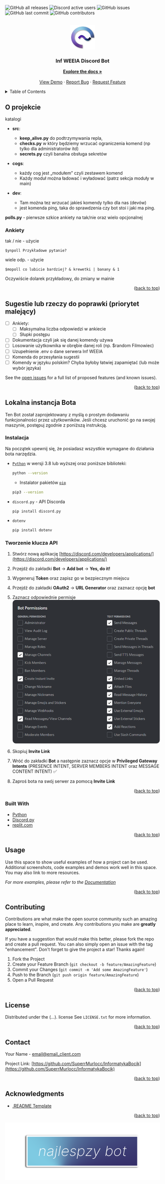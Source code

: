 <div id="top"></div>
<!--
*** Thanks for checking out the Best-README-Template. If you have a suggestion
*** that would make this better, please fork the repo and create a pull request
*** or simply open an issue with the tag "enhancement".
*** Don't forget to give the project a star!
*** Thanks again! Now go create something AMAZING! :D
-->


<!-- PROJECT SHIELDS -->
<!--
*** I'm using markdown "reference style" links for readability.
*** Reference links are enclosed in brackets [ ] instead of parentheses ( ).
*** See the bottom of this document for the declaration of the reference variables
*** for contributors-url, forks-url, etc. This is an optional, concise syntax you may use.
*** https://www.markdownguide.org/basic-syntax/#reference-style-links
-->

![GitHub all releases](https://img.shields.io/github/downloads/SuperrMurlocc/InformatykaBocik/total)
![Discord active users](https://img.shields.io/discord/761150834489688094?label=discord)
![GitHub issues](https://img.shields.io/github/issues/SuperrMurlocc/InformatykaBocik)
![GitHub last commit](https://img.shields.io/github/last-commit/SuperrMurlocc/InformatykaBocik)
![GitHub contributors](https://img.shields.io/github/all-contributors/SuperrMurlocc/InformatykaBocik)

<!-- PROJECT LOGO -->
<br />
<div align="center">
  <a href="https://github.com/SuperrMurlocc/InformatykaBocik">
    <img src="img/logo.png" alt="Logo" width="80" height="80">
  </a>

<h3 align="center">Inf WEEIA Discord Bot</h3>

  <p align="center">
    <a href="https://github.com/SuperrMurlocc/InformatykaBocik"><strong>Explore the docs »</strong></a>
    <br />
    <br />
    <a href="https://github.com/SuperrMurlocc/InformatykaBocik">View Demo</a>
    ·
    <a href="https://github.com/SuperrMurlocc/InformatykaBocik/issues">Report Bug</a>
    ·
    <a href="https://github.com/SuperrMurlocc/InformatykaBocik/issues">Request Feature</a>
  </p>
</div>



<!-- TABLE OF CONTENTS -->
<details>
  <summary>Table of Contents</summary>
  <ol>
    <li>
      <a href="#about-the-project">About The Project</a>
      <ul>
        <li><a href="#built-with">Built With</a></li>
      </ul>
    </li>
    <li>
      <a href="#getting-started">Getting Started</a>
      <ul>
        <li><a href="#prerequisites">Prerequisites</a></li>
        <li><a href="#installation">Installation</a></li>
      </ul>
    </li>
    <li><a href="#usage">Usage</a></li>
    <li><a href="#roadmap">Roadmap</a></li>
    <li><a href="#contributing">Contributing</a></li>
    <li><a href="#license">License</a></li>
    <li><a href="#contact">Contact</a></li>
    <li><a href="#acknowledgments">Acknowledgments</a></li>
  </ol>
</details>


<!-- ABOUT THE PROJECT -->
## O projekcie


katalogi

- **src**:
	- **keep_alive.py** do podtrzymywania repla,
	- **checks.py** w który będziemy wrzucać ograniczenia komend (np tylko dla administratorów itd)
	- **secrets.py** czyli banalna obsługa sekretów

- **cogs**:
	- każdy cog jest „modułem” czyli zestawem komend
	- Każdy moduł można ładować i wyładować (patrz sekcja moduły w main)

- **dev**:
	- Tam można tez wrzucać jakieś komendy tylko dla nas (devów)
	- jest komenda ping, taka do sprawdzenia czy bot stoi i jaki ma ping.

**polls.py** - pierwsze szkice ankiety na tak/nie oraz wielo opcjonalnej


### Ankiety

tak / nie - użycie
```
$ynpoll Przykładowe pytanie?
```
wiele odp. - użycie
```
$mopoll co lubicie bardziej? & krewetki | banany & 1
```

Oczywiście dolarek przykładowy, do zmiany w mainie


<p align="right">(<a href="#top">back to top</a>)</p>


<!-- ROADMAP -->
## Sugestie lub rzeczy do poprawki (priorytet malejący)

- [ ] Ankiety:
	- [ ] Maksymalna liczba odpowiedzi w ankiecie
	- [ ] Słupki postępu

- [ ] Dokumentacja czyli jak się danej komendy używa
- [ ] Losowanie użytkownika w obrębie danej roli (np. $random Filmowiec)
- [ ] Uzupełnienie .env o dane serwera Inf WEEIA
- [ ] Komenda do przesyłania sugestii
- [ ] Komendy w języku polskim? Chyba byłoby łatwiej zapamiętać (lub może wybór języka)

See the [open issues](https://github.com/SuperrMurlocc/InformatykaBocik/issues) for a full list of proposed features (and known issues).

<p align="right">(<a href="#top">back to top</a>)</p>


<!-- GETTING STARTED -->
## Lokalna instancja Bota

Ten Bot został zaprojektowany z myślą o prostym dodawaniu funkcjonalności przez użytkowników. Jeśli chcesz uruchonić go na swojej maszynie, postępuj zgodnie z poniższą instrukcją.

### Instalacja

Na początek upewnij się, że posiadasz wszystkie wymagane do działania bota narzędzia.
* [`Python`](https://www.python.org/downloads/) w wersji 3.8 lub wyższej oraz poniższe biblioteki:
  ```sh
  python --version
  ```

	* Instalator pakietów [`pip`](https://www.odoo.com/forum/help-1/how-to-install-pip-in-python-3-on-ubuntu-18-04-167715)
	```sh
	pip3 --version
	```

* `discord.py` - API Discorda
	```sh
	pip install discord.py
	```

* `dotenv`
	```sh
	pip install dotenv
	```

### Tworzenie klucza API

1. Stwórz nową aplikację [https://discord.com/developers/applications/](https://discord.com/developers/applications/)

2. Przejdź do zakładki **Bot** &rarr; **Add bot** &rarr; **Yes, do it!**

3. Wygeneruj **Token** oraz zapisz go w bezpiecznym miejscu

4. Przejdź do zakładki **OAuth2** &rarr; **URL Generator** oraz zaznacz opcję **bot**

5. Zaznacz odpowiednie permisje
![image info e.g. Alt](img/permissions.png)

6. Skopiuj **Invite Link**

7. Wróć do zakładki **Bot** a następnie zaznacz opcje w **Privileged Gateway Intents** (PRESENCE INTENT, SERVER MEMBERS INTENT oraz MESSAGE CONTENT INTENT) ✅

8. Zaproś bota na swój serwer za pomocą **Invite Link**


<p align="right">(<a href="#top">back to top</a>)</p>


### Built With

* [Python](https://www.python.org/)
* [Discord.py](https://discordpy.readthedocs.io/en/stable/index.html)
* [replit.com](https://replit.com/~)

<p align="right">(<a href="#top">back to top</a>)</p>


<!-- USAGE EXAMPLES -->
## Usage

Use this space to show useful examples of how a project can be used. Additional screenshots, code examples and demos work well in this space. You may also link to more resources.

_For more examples, please refer to the [Documentation](https://example.com)_

<p align="right">(<a href="#top">back to top</a>)</p>


<!-- CONTRIBUTING -->
## Contributing

Contributions are what make the open source community such an amazing place to learn, inspire, and create. Any contributions you make are **greatly appreciated**.

If you have a suggestion that would make this better, please fork the repo and create a pull request. You can also simply open an issue with the tag "enhancement".
Don't forget to give the project a star! Thanks again!

1. Fork the Project
2. Create your Feature Branch (`git checkout -b feature/AmazingFeature`)
3. Commit your Changes (`git commit -m 'Add some AmazingFeature'`)
4. Push to the Branch (`git push origin feature/AmazingFeature`)
5. Open a Pull Request

<p align="right">(<a href="#top">back to top</a>)</p>


<!-- LICENSE -->
## License

Distributed under the (...). license See `LICENSE.txt` for more information.

<p align="right">(<a href="#top">back to top</a>)</p>


<!-- CONTACT -->
## Contact

Your Name - email@email_client.com

Project Link: [https://github.com/SuperrMurlocc/InformatykaBocik](https://github.com/SuperrMurlocc/InformatykaBocik)

<p align="right">(<a href="#top">back to top</a>)</p>



<!-- ACKNOWLEDGMENTS -->
## Acknowledgments

* [.README Template](https://github.com/othneildrew/Best-README-Template)

<p align="right">(<a href="#top">back to top</a>)</p>


<!-- MARKDOWN LINKS & IMAGES -->
<!-- https://www.markdownguide.org/basic-syntax/#reference-style-links -->
[contributors-shield]: https://img.shields.io/github/contributors/SuperrMurlocc/InformatykaBocik.svg?style=for-the-badge
[contributors-url]: https://github.com/SuperrMurlocc/InformatykaBocik/graphs/contributors
[forks-shield]: https://img.shields.io/github/forks/SuperrMurlocc/InformatykaBocik.svg?style=for-the-badge
[forks-url]: https://github.com/SuperrMurlocc/InformatykaBocik/network/members
[stars-shield]: https://img.shields.io/github/stars/SuperrMurlocc/InformatykaBocik.svg?style=for-the-badge
[stars-url]: https://github.com/SuperrMurlocc/InformatykaBocik/stargazers
[issues-shield]: https://img.shields.io/github/issues/SuperrMurlocc/InformatykaBocik.svg?style=for-the-badge
[issues-url]: https://github.com/SuperrMurlocc/InformatykaBocik/issues
[license-shield]: https://img.shields.io/github/license/SuperrMurlocc/InformatykaBocik.svg?style=for-the-badge
[license-url]: https://github.com/SuperrMurlocc/InformatykaBocik/blob/master/LICENSE.txt
[linkedin-shield]: https://img.shields.io/badge/-LinkedIn-black.svg?style=for-the-badge&logo=linkedin&colorB=555
[linkedin-url]: https://linkedin.com/in/linkedin_username
[product-screenshot]: img/screenshot.png

[![Product Name Screen Shot][product-screenshot]](https://example.com)